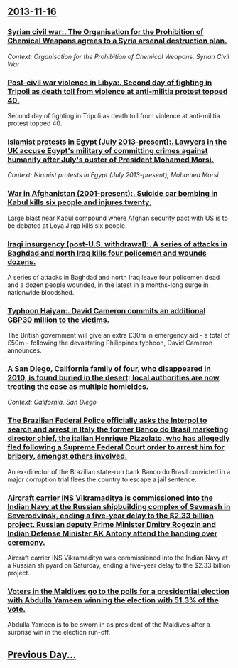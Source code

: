 ## [2013-11-16](/news/2013/11/16/index.md)

### [Syrian civil war:. The Organisation for the Prohibition of Chemical Weapons agrees to a Syria arsenal destruction plan. ](/news/2013/11/16/syrian-civil-war-the-organisation-for-the-prohibition-of-chemical-weapons-agrees-to-a-syria-arsenal-destruction-plan.md)
_Context: Organisation for the Prohibition of Chemical Weapons, Syrian Civil War_

### [Post-civil war violence in Libya:. Second day of fighting in Tripoli as death toll from violence at anti-militia protest topped 40. ](/news/2013/11/16/post-civil-war-violence-in-libya-second-day-of-fighting-in-tripoli-as-death-toll-from-violence-at-anti-militia-protest-topped-40.md)
Second day of fighting in Tripoli as death toll from violence at anti-militia protest topped 40.

### [Islamist protests in Egypt (July 2013-present):. Lawyers in the UK accuse Egypt's military of committing crimes against humanity after July's ouster of President Mohamed Morsi. ](/news/2013/11/16/islamist-protests-in-egypt-july-2013-present-lawyers-in-the-uk-accuse-egypt-s-military-of-committing-crimes-against-humanity-after-jul.md)
_Context: Islamist protests in Egypt (July 2013-present), Mohamed Morsi_

### [War in Afghanistan (2001-present):. Suicide car bombing in Kabul kills six people and injures twenty. ](/news/2013/11/16/war-in-afghanistan-2001-present-suicide-car-bombing-in-kabul-kills-six-people-and-injures-twenty.md)
Large blast near Kabul compound where Afghan security pact with US is to be debated at Loya Jirga kills six people.

### [Iraqi insurgency (post-U.S. withdrawal):. A series of attacks in Baghdad and north Iraq kills four policemen and wounds dozens. ](/news/2013/11/16/iraqi-insurgency-post-u-s-withdrawal-a-series-of-attacks-in-baghdad-and-north-iraq-kills-four-policemen-and-wounds-dozens.md)
A series of attacks in Baghdad and north Iraq leave four policemen dead and a dozen people wounded, in the latest in a months-long surge in nationwide bloodshed.

### [Typhoon Haiyan:. David Cameron commits an additional GBP30 million to the victims. ](/news/2013/11/16/typhoon-haiyan-david-cameron-commits-an-additional-agbp30-million-to-the-victims.md)
The British government will give an extra £30m in emergency aid - a total of £50m - following the devastating Philippines typhoon, David Cameron announces.

### [A San Diego, California family of four, who disappeared in 2010, is found buried in the desert; local authorities are now treating the case as multiple homicides. ](/news/2013/11/16/a-san-diego-california-family-of-four-who-disappeared-in-2010-is-found-buried-in-the-desert-local-authorities-are-now-treating-the-case.md)
_Context: California, San Diego_

### [The Brazilian Federal Police officially asks the Interpol to search and arrest in Italy the former Banco do Brasil marketing director chief, the italian Henrique Pizzolato, who has allegedly fled following a Supreme Federal Court order to arrest him for bribery, amongst others involved. ](/news/2013/11/16/the-brazilian-federal-police-officially-asks-the-interpol-to-search-and-arrest-in-italy-the-former-banco-do-brasil-marketing-director-chief.md)
An ex-director of the Brazilian state-run bank Banco do Brasil convicted in a major corruption trial flees the country to escape a jail sentence.

### [Aircraft carrier INS Vikramaditya is commissioned into the Indian Navy at the Russian shipbuilding complex of Sevmash in Severodvinsk, ending a five-year delay to the $2.33 billion project. Russian deputy Prime Minister Dmitry Rogozin and Indian Defense Minister AK Antony attend the handing over ceremony. ](/news/2013/11/16/aircraft-carrier-ins-vikramaditya-is-commissioned-into-the-indian-navy-at-the-russian-shipbuilding-complex-of-sevmash-in-severodvinsk-endin.md)
Aircraft carrier INS Vikramaditya was commissioned into the Indian Navy at a Russian shipyard on Saturday, ending a five-year delay to the $2.33 billion project.

### [Voters in the Maldives go to the polls for a presidential election with Abdulla Yameen winning the election with 51.3% of the vote. ](/news/2013/11/16/voters-in-the-maldives-go-to-the-polls-for-a-presidential-election-with-abdulla-yameen-winning-the-election-with-51-3-of-the-vote.md)
Abdulla Yameen is to be sworn in as president of the Maldives after a surprise win in the election run-off.

## [Previous Day...](/news/2013/11/15/index.md)

